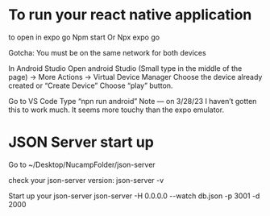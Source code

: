 # To run your react native application

to open in expo go
Npm start
Or
Npx expo go

Gotcha:
You must be on the same network for both devices

In Android Studio
Open android Studio
(Small type in the middle of the page) -> More Actions -> Virtual Device Manager
Choose the device already created or “Create Device”
Choose “play” button.

Go to VS Code
Type “npn run android”
Note — on 3/28/23 I haven’t gotten this to work much. It seems more touchy than the expo emulator.

# JSON Server start up

Go to
~/Desktop/NucampFolder/json-server

check your json-server version:
json-server -v

Start up your json-server
json-server -H 0.0.0.0 --watch db.json -p 3001 -d 2000
